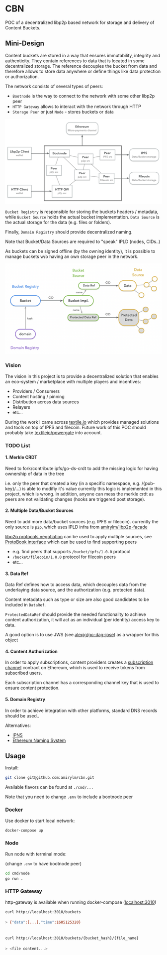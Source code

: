 # CBN

POC of a decentralized libp2p based network for storage and delivery of Content Buckets.

## Mini-Design

Content buckets are stored in a way that ensures immutability, integrity and authenticity.
They contain references to data that is located in some decentralized storage.
The reference decouples the bucket from data and therefore allows to store data anywhere 
or define things like data protection or authorization.

The network consists of several types of peers:
* `Bootnode` is the way to connect to the network with some other libp2p peer
* `HTTP Gateway` allows to interact with the network through HTTP
* `Storage Peer` or just `Node` - stores buckets or data

![](/assets/diagram.png)

`Bucket Registry` is responsible for storing the buckets headers / metadata, 
while `Bucket Source` holds the actual bucket implementation.
`Data Source` is the actual storage for the data (e.g. files or folders).

Finally, `Domain Registry` should provide decentralized naming. 

Note that Bucket/Data Sources are required to "speak" IPLD (nodes, CIDs..)

As buckets can be signed offline (by the owning identity), 
it is possible to manage buckets w/o having an own storage peer in the network.

![](/assets/diagram-data.png)

### Vision

The vision in this project is to provide a decentralized solution 
that enables an eco-system / marketplace with multiple players and incentives: 
* Providers / Consumers
* Content hosting / pinning
* Distribution across data sources
* Relayers
* etc... 

During the work I came across [textile.io](https://textile.io/) 
which provides managed solutions and tools on top of IPFS and filecoin.
Future work of this POC should probably take [textileio/powergate](https://github.com/textileio/powergate) into account.

### TODO List

#### 1. Merkle CRDT

Need to fork/contribute ipfs/go-ds-crdt to add the missing logic for having ownership of data in the tree

i.e. only the peer that created a key (in a specific namespace, e.g. /{pub-key}/...) is able to modifiy it's value
currently this logic is implemented in this project, which is wrong.
in addition, anyone can mess the merkle crdt as peers are not validating changes (hooks are triggered post storage).

#### 2. Multiple Data/Bucket Sources

Need to add more data/bucket sources (e.g. IPFS or filecoin).
currently the only source is `p2p`, which uses IPLD infra from [amirylm/libp2p-facade](https://github.com/amirylm/libp2p-facade)

[libp2p protocols negotiation](https://docs.libp2p.io/concepts/protocols) can be used to apply multiple sources, 
see [ProtoBook interface](https://github.com/libp2p/go-libp2p-core/blob/a39b84ea2e340466d57fdb342c7d62f12957d972/peerstore/peerstore.go#L239)
which can be used to find supporting peers
 * e.g. find peers that supports `/bucket/ipfs/1.0.0` protocol
 * `/bucket/filecoin/1.0.0` protocol for filecoin peers
 * etc...

#### 3. Data Ref

Data Ref defines how to access data, which decouples data from the underlaying data source, 
and the authorization (e.g. protected data).

Content metadata such as type or size are also good candidates to be included in `DataRef`. 

`ProtectedDataRef` should provide the needed functionality to achieve content authorization, 
it will act as an individual (per identity) access key to data.

A good option is to use JWS (see [alexjg/go-dag-jose](https://github.com/alexjg/go-dag-jose)) 
as a wrapper for this object
   
#### 4. Content Authorization

In order to apply subscriptions, content providers creates a 
[subscription channel](https://github.com/amirylm/subscription-channel)
contract on Ethereum, which is used to receive tokens from subscribed users.

Each subscription channel has a corresponding channel key that is used to ensure content protection. 
   
#### 5. Domain Registry

In order to achieve integration with other platforms, standard DNS records should be used..

Alternatives:
* [IPNS](https://docs.ipfs.io/concepts/ipns/)
* [Ethereum Naming System](https://ens.domains/)


## Usage

Install: 

```bash
git clone git@github.com:amirylm/cbn.git
```

Available flavors can be found at `./cmd/...`

Note that you need to change `.env` to include a bootnode peer

### Docker

Use docker to start local network:

```bash
docker-compose up
```

### Node

Run node with terminal mode:

(change `.env` to have bootnode peer)

```bash
cd cmd/node
go run .
```

### HTTP Gateway

http-gateway is available when running docker-compose ([localhost:3010](http://localhost:3010)) 

```bash
curl http://localhost:3010/buckets

> {"data":[...],"time":1605125320}


curl http://localhost:3010/buckets/{bucket_hash}/{file_name}

> <file content...>
``` 

